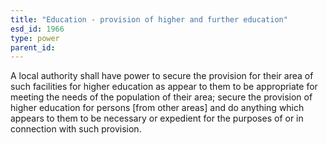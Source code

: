 ```yaml
---
title: "Education - provision of higher and further education"
esd_id: 1966
type: power
parent_id:  
---
```


A local authority shall have power to secure the provision for their area of such facilities for higher education as appear to them to be appropriate for meeting the needs of the population of their area; secure the provision of higher education for persons [from other areas] and do anything which appears to them to be necessary or expedient for the purposes of or in connection with such provision.

